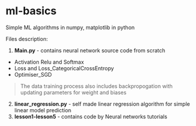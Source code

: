 # ml-basics
Simple ML algorithms in numpy, matplotlib in python

Files description:

1. **Main.py** - contains neural network source code from scratch
* Activation Relu and Softmax
* Loss and Loss_CategoricalCrossEntropy
* Optimiser_SGD

> The data training process also includes backpropogation with updating parameters for weight and biases

2. **linear_regression.py** - self made linear regression algorithm for simple linear model prediction
3. **lesson1-lesson5** - contains code by Neural networks tutorials